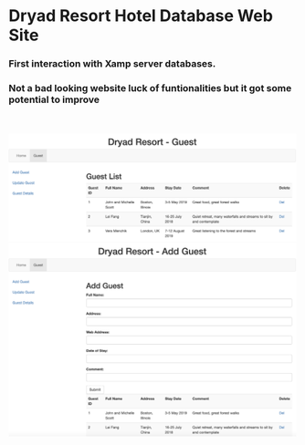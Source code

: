 # Dryad Resort Hotel Database Web Site

### First interaction with Xamp server databases.<br>
### Not a bad looking website luck of funtionalities but it got some potential to improve<br>
<br>
<br>
<img src="shot/0.png" alt="Screenshot">
<img src="shot/1.png" alt="Screenshot">
